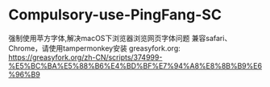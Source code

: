 # Compulsory-use-PingFang-SC
强制使用苹方字体,解决macOS下浏览器浏览网页字体问题
兼容safari、Chrome，请使用tampermonkey安装
greasyfork.org:
https://greasyfork.org/zh-CN/scripts/374999-%E5%BC%BA%E5%88%B6%E4%BD%BF%E7%94%A8%E8%8B%B9%E6%96%B9
